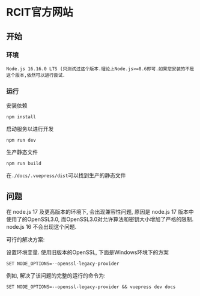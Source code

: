 # RCIT官方网站

## 开始

### 环境

```
Node.js 16.16.0 LTS (只测试过这个版本.理论上Node.js>=8.6即可.如果您安装的不是这个版本,依然可以进行尝试.
```


### 运行

安装依赖

```shell
npm install
```

启动服务以进行开发

```shell
npm run dev
```

生产静态文件

```shell
npm run build
```

在`./docs/.vuepress/dist`可以找到生产的静态文件

## 问题

在 node.js 17 及更高版本的环境下, 会出现兼容性问题, 原因是 node.js 17 版本中使用了的OpenSSL3.0, 而OpenSSL3.0对允许算法和密钥大小增加了严格的限制. node.js 16 不会出现这个问题.

可行的解决方案: 

设置环境变量. 使用旧版本的OpenSSL, 下面是Windows环境下的方案

```
SET NODE_OPTIONS=--openssl-legacy-provider
```

例如, 解决了该问题的完整的运行的命令为:

```
SET NODE_OPTIONS=--openssl-legacy-provider && vuepress dev docs
```
